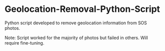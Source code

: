 # Geolocation-Removal-Python-Script
Python script developed to remove geolocation information from SOS photos. 

Note: Script worked for the majority of photos but failed in others. Will require fine-tuning. 
